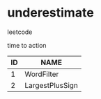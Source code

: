 underestimate
=============

leetcode

time to action


| ID | NAME |
| ------------- | ------------- |
| 1  | WordFilter               |
| 2  | LargestPlusSign          |
